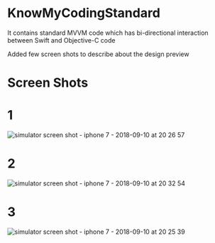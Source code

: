 # KnowMyCodingStandard
It contains standard MVVM code which has bi-directional interaction between Swift and Objective-C code

Added few screen shots to describe about the design preview

# Screen Shots

# 1
![simulator screen shot - iphone 7 - 2018-09-10 at 20 26 57](https://user-images.githubusercontent.com/30231975/45305595-50037500-b538-11e8-94b0-b5b0f64b6ec5.png)

# 2
![simulator screen shot - iphone 7 - 2018-09-10 at 20 32 54](https://user-images.githubusercontent.com/30231975/45305853-d324cb00-b538-11e8-8ec6-810a85161ab5.png)

# 3
![simulator screen shot - iphone 7 - 2018-09-10 at 20 25 39](https://user-images.githubusercontent.com/30231975/45305655-6f020700-b538-11e8-8cc1-05a4ca4f0c63.png)
